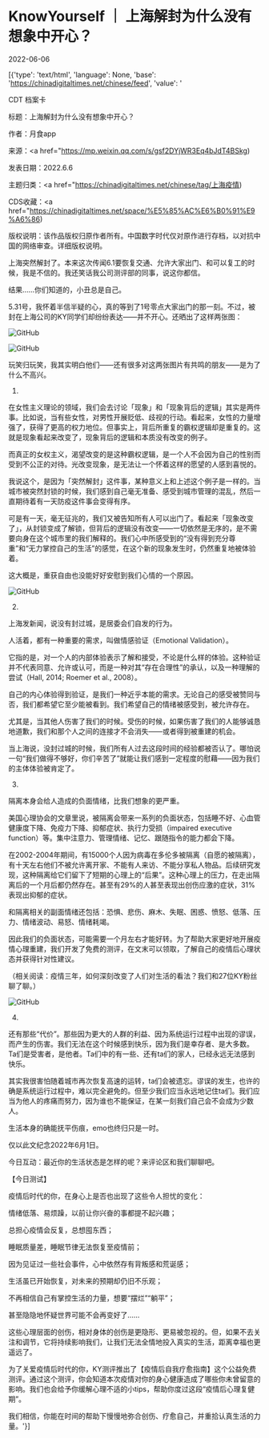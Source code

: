 # KnowYourself ｜ 上海解封为什么没有想象中开心？

2022-06-06

[{'type': 'text/html', 'language': None, 'base': 'https://chinadigitaltimes.net/chinese/feed', 'value': '

CDT 档案卡

标题：上海解封为什么没有想象中开心？

作者：月食app

来源：<a href="https://mp.weixin.qq.com/s/gsf2DYjWR3Eq4bJdT4BSkg)

发表日期：2022.6.6

主题归类：<a href="https://chinadigitaltimes.net/chinese/tag/上海疫情)

CDS收藏：<a href="https://chinadigitaltimes.net/space/%E5%85%AC%E6%B0%91%E9%A6%86)

版权说明：该作品版权归原作者所有。中国数字时代仅对原作进行存档，以对抗中国的网络审查。详细版权说明。





上海突然解封了。本来这次传闻6.1要恢复交通、允许大家出门、和可以复工的时候，我是不信的。我还笑话我公司测评部的同事，说这你都信。

结果……你们知道的，小丑总是自己。

5.31号，我怀着半信半疑的心，真的等到了1号零点大家出门的那一刻。不过，被封在上海公司的KY同学们却纷纷表达——并不开心。还晒出了这样两张图：

![GitHub](https://chinadigitaltimes.net/chinese/files/2022/06/post-682707-629dd9a2770b9.)

![GitHub](https://chinadigitaltimes.net/chinese/files/2022/06/post-682707-629dd9a27ffde.)

玩笑归玩笑，我其实明白他们——还有很多对这两张图片有共鸣的朋友——是为了什么不高兴。

1.

在女性主义理论的领域，我们会去讨论「现象」和「现象背后的逻辑」其实是两件事。比如说，当有些女性，对男性开展贬低、歧视的行动。看起来，女性的力量增强了，获得了更高的权力地位。但事实上，背后所重复的霸权逻辑却是重复的。这就是现象看起来改变了，现象背后的逻辑和本质没有改变的例子。

而真正的女权主义，渴望改变的是这种霸权逻辑，是一个人不会因为自己的性别而受到不公正的对待。光改变现象，是无法让一个怀着这样的愿望的人感到喜悦的。

我说这个，是因为「突然解封」这件事，某种意义上和上述这个例子是一样的。当城市被突然封锁的时候，我们感到自己毫无准备、感受到城市管理的混乱，然后一直期待着有一天防疫这件事会变得有序。

可是有一天，毫无征兆的，我们又被告知所有人可以出门了。看起来「现象改变了」，从封锁变成了解锁，但背后的逻辑没有改变——一切依然是无序的，是不需要向身在这个城市里的我们解释的。我们心中所感受到的“没有得到充分尊重”和“无力掌控自己的生活”的感觉，在这个新的现象发生时，仍然重复地被体验着。

这大概是，重获自由也没能好好安慰到我们心情的一个原因。

![GitHub](https://chinadigitaltimes.net/chinese/files/2022/06/post-682707-629dd9a28f422.png)

2.

上海发新闻，说没有封过城，是居委会们自发的行为。

人活着，都有一种重要的需求，叫做情感验证（Emotional Validation）。

它指的是，对一个人的内部体验表示了解和接受，不论是什么样的体验。这种验证并不代表同意、允许或认可，而是一种对其“存在合理性”的承认，以及一种理解的尝试（Hall, 2014; Roemer et al., 2008）。

自己的内心体验得到验证，是我们一种近乎本能的需求。无论自己的感受被赞同与否，我们都希望它至少能被看到。我们希望自己的情绪被感受到，被允许存在。

尤其是，当其他人伤害了我们的时候。受伤的时候，如果伤害了我们的人能够诚恳地道歉，我们和那个人之间的连接才不会消失——或者得到被重建的机会。

当上海说，没封过城的时候，我们所有人过去这段时间的经验都被否认了。哪怕说一句“我们做得不够好，你们辛苦了”就能让我们感到一定程度的慰藉——因为我们的主体体验被肯定了。

3.

隔离本身会给人造成的负面情绪，比我们想象的更严重。

美国心理协会的文章里说，被隔离会带来一系列的负面状态，包括睡不好、心血管健康度下降、免疫力下降、抑郁症状、执行力受损（impaired executive function）等。集中注意力、管理情绪、记忆、跟随指令的能力都会下降。

在2002-2004年期间，有15000个人因为病毒在多伦多被隔离（自愿的被隔离），有十天左右他们不被允许离开家、不能有人来访、不能分享私人物品。后续研究发现，这种隔离给它们留下了短期的心理上的“后果”。这种心理上的压力，在走出隔离后的一个月后都仍然存在。甚至有29%的人甚至表现出创伤应激的症状，31%表现出抑郁的症状。

和隔离相关的副面情绪还包括：恐惧、悲伤、麻木、失眠、困惑、愤怒、低落、压力、情绪波动、易怒、情绪耗竭。

因此我们的负面状态，可能需要一个月左右才能好转。为了帮助大家更好地开展疫情心理重建，我们开发了免费的测评，在文末可以领取，了解自己的疫情后心理状态并获得针对性建议。

（相关阅读：疫情三年，如何深刻改变了人们对生活的看法？我们和27位KY粉丝聊了聊。）

![GitHub](https://chinadigitaltimes.net/chinese/files/2022/06/post-682707-629dd9a29bf28.png)

4.

还有那些“代价”。那些因为更大的人群的利益、因为系统运行过程中出现的谬误，而产生的伤害。我们无法在这个时候感到快乐，因为我们是幸存者、是大多数。Ta们是受害者，是他者。Ta们中的有一些、还有ta们的家人，已经永远无法感到快乐。

其实我很害怕随着城市再次恢复高速的运转，ta们会被遗忘。谬误的发生，也许的确是系统运行过程中，难以完全避免的。但至少我们应当永远地记住ta们。我们应当为他人的疼痛而努力，因为谁也不能保证，在某一刻我们自己会不会成为少数人。

生活本身的确能抚平伤痕，emo也终归只是一时。

仅以此文纪念2022年6月1日。

今日互动：最近你的生活状态是怎样的呢？来评论区和我们聊聊吧。

【今日测试】

疫情后时代的你，在身心上是否也出现了这些令人担忧的变化：





情绪低落、易烦躁，以前让你兴奋的事都提不起兴趣；





总担心疫情会反复，总想囤东西；





睡眠质量差，睡眠节律无法恢复至疫情前；





因为见证过一些社会事件，心中依然存有背叛感和荒诞感；





生活虽已开始恢复，对未来的预期却仍旧不乐观；





不再相信自己有掌控生活的力量，想要“摆烂”“躺平”；





甚至隐隐地怀疑世界可能不会再变好了……





这些心理层面的创伤，相对身体的创伤是更隐形、更易被忽视的。但，如果不去关注和调节，它将持续影响我们，让我们无法全情地投入真实的生活，距离幸福也更遥远了。

为了关爱疫情后时代的你，KY测评推出了【疫情后自我疗愈指南】这个公益免费测评。通过这个测评，你会知道本次疫情对你的身心健康造成了哪些你未曾留意的影响。我们也会给予你缓解心理不适的小tips，帮助你度过这段“疫情后心理复健期”。

我们相信，你能在时间的帮助下慢慢地弥合创伤、疗愈自己，并重拾认真生活的力量。'}]